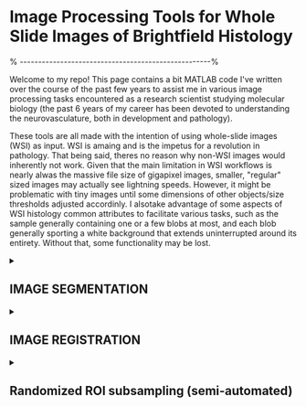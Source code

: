 # Image Processing Tools for Whole Slide Images of Brightfield Histology
<p>% ----------------------------------------------------%<p>
  
<p>Welcome to my repo! This page contains a bit MATLAB code I've written over the course of the past few years to assist me in various image processing tasks encountered as a research scientist studying molecular biology (the past 6 years of my career has been devoted to understanding the neurovasculature, both in development and pathology).<p>

<p>These tools are all made with the intention of using whole-slide images (WSI) as input. WSI is amaing and is the impetus for a revolution in pathology. That being said, theres no reason why non-WSI images would inherently not work. Given that the main limitation in WSI workflows is nearly alwas the massive file size of gigapixel images, smaller, "regular" sized images may actually see lightning speeds. However, it might be problematic with tiny images until some dimensions of other objects/size thresholds adjusted accordinly. I alsotake advantage of some aspects of WSI histology common attributes to facilitate various tasks, such as the sample generally containing one or a few blobs at most, and each blob generally sporting a white background that extends uninterrupted around its entirety. Without that, some functionality may be lost.<p>


</details>

<details id=1>
<summary><h2> IMAGE SEGMENTATION </h2></summary>
 
The first, and more thoroughly tested/annotated, is a library of tools for the semi-automated foreground/background segmentation of large, brightfield whole-slide images. As long as your images hold the following attributes, this tool should be well-suited to your workflow:
- your images are in RGB format. MATLAB has a nice library of color space conversion functions if youre images are described in another color space. If you have only grayscale images though, you will need to rewrite some code or devise a creative work-around.
- your images should have foregrounds of darker-colored blobs surrounded on all sides by background 
- the images are fairly big and high-resolution (my tiff files that I've been testing with range from 0.5 to 10 gigabytes in size). 

<p>First and foremost this repository is an exploratory tool. This is because instead of having just 1 segmentation strategy, I've included a menu of 8 different segmentation algorithms you can try out. It also includes 6 different "refinement" algorithms to improve a segmentation. Because consistency and reproducibility are super important in science, and are inherently at odds with this kind of "a la carte" approach, the suggested usage of this tool is to first determine what approach is best-suited to your data. After you've determined that, every image should be segmented the same way. <p>
</details>

<details id=2>
<summary><h2>  IMAGE REGISTRATION </h2></summary>
  
 <p>This collection of functions is less modular than the segmentation code. Its goal is the registration of chromogenic stains performed on serial sections and imaged using brightfield microscopy. <p>
  <p>**Background: ** My motivation was a project in which I was interested in characterizing how the expression of certain markers of interest varied in the immediate vicinity of a previously injured area of a tissue, long after the injury was sustained and had healed. In lieu of fancier approaches, for a number of reasons (the autofluorescence of human autopsy tissue, limited access to good tissue, and time) a conservative approach was warranted. This meant single-marker IHC with a hematoxylin nuclear counter-stain in serial sections. As such, after whole slide images were collected, it was absolutely critical we register the staining that delineated where in the tissue the injury had once occurred, vs where was totally normally and always healthy. Once we could overlay this "map", it was trivial to segment the tissue into always healthy and not always healthy and the characterize the expression patterns of our marker.  <p>
  
  I struggled to find a single algorithm that could provide me with enough robustness/efficiency to be able to register my entire dataset. Ultimately, I found success implementing a gradual approach. By stringing together different registration techniques, I was able to get even the most stubborn of image pairs to register. It is structured into three parts in its present form:
- **part 1** the coarsest registration, relies only on affine transformations. The coordinates of this affine transformation are calculated using 4 control points, each located in the "corners" of the tissue (my sections teneded to have rectangular proportions, but I've since been able to apply the technique to coronal sections of mouse brain). These points are selected programmatically but a GUI is included to refine their placement. I augment these 4 points further with a 5th point located at the centroid of the foreground. 
- **part 2** estimates a local spatial transformation in order to register the images to one another. To do this effectively, many more control points had to be placed, and there is nothing I hate more than manually placing control points (not to mention that is hardly reproducible and time-intensive). As such, I've done my best to remove all user input to this process. Although it works well, I've added for completeness the option to reposition these points right before the local spatial tranformation is calculated. After the points are set, I have a GUI which presents the results of 3 different local spatial transformations, so the user can chose their favorite. 
- **part 3** calls Thirion's demon algorithm, as implemented in the image processing toolbox built in to MATLAB. Because of the multi-resolution approach of this implementation, this step usually takes at most 2-3 minutes. <p>
</details>

<details id=3>
<summary><h2> Randomized ROI subsampling (semi-automated) </h2></summary>
  
<p>This script allows one to derive from a much larger WSI scene a certain number of rectangular subregions that can be the basis for downstream analyses. **USE WITH CAUTION** Although tempting, this should NOT be used as a means of artifically increasing statistical power (although its done all the time). Each of the ROIs generated from the same image must be treated as very much NOT independent of one another; hierarchical regression models are often useful. Subsampling ROIs from the whole slide image allows for more precise and controlled analysis of specific regions of interest. This can help reduce variability and bias that may arise from analyzing the entire tissue section. This is particularly true when your samples are of very different size.<p>

  
  </details>
